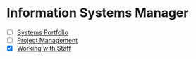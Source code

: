 # Information Systems Manager

- [ ] [Systems Portfolio](systemsPortfolio.md)
- [ ] [Project Management](projectManagement.md)
- [x] [Working with Staff](workingWithStaff.md)
